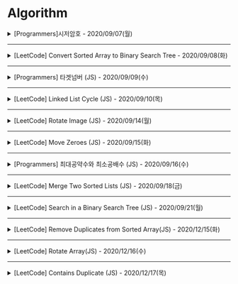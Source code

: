 # Algorithm


<details>
<summary>[Programmers]시저암호 - 2020/09/07(월)</summary>
<div markdown="1">

#### velog

- https://velog.io/@gyu716625/Programmers-%EC%8B%9C%EC%A0%80%EC%95%94%ED%98%B8-JS

</div>
</details>

----

<details>
<summary> [LeetCode] Convert Sorted Array to Binary Search Tree - 2020/09/08(화)</summary>
<div markdown="1">
 
#### velog 
 
- https://velog.io/@gyu716625/LeetCode-Convert-Sorted-Array-to-Binary-Search-Tree-JS

</div>
</details>

----

<details>
<summary> [Programmers] 타겟넘버 (JS) - 2020/09/09(수)</summary>
<div markdown="1">
 
#### velog 
 
- https://velog.io/@gyu716625/Programmers-%ED%83%80%EA%B2%9F%EB%84%98%EB%B2%84-JS

</div>
</details>

----

<details>
<summary> [LeetCode] Linked List Cycle (JS) - 2020/09/10(목)</summary>
<div markdown="1">
 
#### velog 
 
- https://velog.io/@gyu716625/LeetCode-Linked-List-Cycle-JS

</div>
</details>

----

<details>
<summary> [LeetCode] Rotate Image (JS) - 2020/09/14(월)</summary>
<div markdown="1">
 
#### velog 
 
- https://velog.io/@gyu716625/LeetCode-Rotate-Image-JS

</div>
</details>

----

<details>
<summary> [LeetCode] Move Zeroes (JS) - 2020/09/15(화)</summary>
<div markdown="1">
 
#### velog 
 
- https://velog.io/@gyu716625/LeetCode-Move-Zeroes-JS

</div>
</details>

----

<details>
<summary> [Programmers] 최대공약수와 최소공배수 (JS) - 2020/09/16(수)</summary>
<div markdown="1">
 
#### velog 
 
- https://velog.io/@gyu716625/Programmers-%EC%B5%9C%EB%8C%80%EA%B3%B5%EC%95%BD%EC%88%98%EC%99%80-%EC%B5%9C%EC%86%8C%EA%B3%B5%EB%B0%B0%EC%88%98-JS

</div>
</details>

----

<details>
<summary> [LeetCode] Merge Two Sorted Lists (JS) - 2020/09/18(금)</summary>
<div markdown="1">
 
#### velog 
 
- https://velog.io/@gyu716625/LeetCode-Merge-Two-Sorted-Lists-JS

</div>
</details>

----

<details>
<summary> [LeetCode] Search in a Binary Search Tree (JS) - 2020/09/21(월)</summary>
<div markdown="1">
 
#### velog 
 
- https://velog.io/@gyu716625/LeetCode-Search-in-a-Binary-Search-Tree-JS

</div>
</details>


----

<details>
<summary> [LeetCode] Remove Duplicates from Sorted Array(JS) - 2020/12/15(화)</summary>
<div markdown="1">
 
#### velog 
 
- https://velog.io/@gyu716625/leetcode-Remove-Duplicates-from-Sorted-Array-JS

</div>
</details>

----

<details>
<summary> [LeetCode] Rotate Array(JS) - 2020/12/16(수)</summary>
<div markdown="1">
 
#### velog 
 
- https://velog.io/@gyu716625/LeetCode-Rotate-Array

</div>
</details>

----

<details>
<summary> [LeetCode] Contains Duplicate (JS) - 2020/12/17(목)</summary>
<div markdown="1">
 
#### velog 
 
- https://velog.io/@gyu716625/LeetCode-Contains-Duplicate-JS

</div>
</details>

